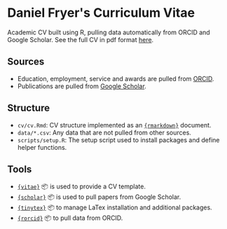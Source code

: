 # Daniel Fryer's Curriculum Vitae

Academic CV built using R, pulling data automatically from ORCID and Google Scholar. See the full CV in pdf format [here](cv/cv.pdf).

## Sources

* Education, employment, service and awards are pulled from [ORCID](https://orcid.org/0000-0001-6032-0522).
* Publications are pulled from [Google Scholar](https://scholar.google.com/citations?user=DBWm9DYAAAAJ&hl=en).

## Structure

- `cv/cv.Rmd`: CV structure implemented as an [`{rmarkdown}`](https://rmarkdown.rstudio.com) document.
- `data/*.csv`: Any data that are not pulled from other sources.
- `scripts/setup.R`: The setup script used to install packages and define helper functions.

## Tools

- [`{vitae}`](https://docs.ropensci.org/vitae/) :package: is used to provide a CV template.
- [`{scholar}`](https://github.com/jkeirstead/scholar) :package: is used to pull papers from Google Scholar.
- [`{tinytex}`](https://github.com/yihui/tinytex) :package: to manage LaTex installation and additional packages.
- [`{rorcid}`](https://github.com/ropensci/rorcid/) :package: to pull data from ORCID.
